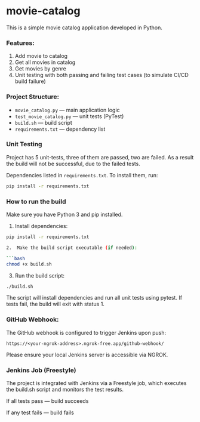 # movie-catalog

This is a simple movie catalog application developed in Python.

### Features:
1. Add movie to catalog
2. Get all movies in catalog
3. Get movies by genre
4. Unit testing with both passing and failing test cases (to simulate CI/CD build failure)

### Project Structure:

- `movie_catalog.py` — main application logic
- `test_movie_catalog.py` — unit tests (PyTest)
- `build.sh` — build script
- `requirements.txt` — dependency list

### Unit Testing
Project has 5 unit-tests, three of them are passed, two are failed.
As a result the build will not be successful, due to the failed tests.

Dependencies listed in `requirements.txt`. To install them, run:
```bash
pip install -r requirements.txt
```

### How to run the build

Make sure you have Python 3 and pip installed.

1. Install dependencies:

```bash
pip install -r requirements.txt

2.  Make the build script executable (if needed):

```bash
chmod +x build.sh
```

3. Run the build script:

```bash
./build.sh
```

The script will install dependencies and run all unit tests using pytest.
If tests fail, the build will exit with status 1.

### GitHub Webhook:

The GitHub webhook is configured to trigger Jenkins upon push:
```arduino
https://<your-ngrok-address>.ngrok-free.app/github-webhook/
```

Please ensure your local Jenkins server is accessible via NGROK.

### Jenkins Job (Freestyle)

The project is integrated with Jenkins via a Freestyle job, which executes the build.sh script and monitors the test results.

   If all tests pass — build succeeds

   If any test fails — build fails


